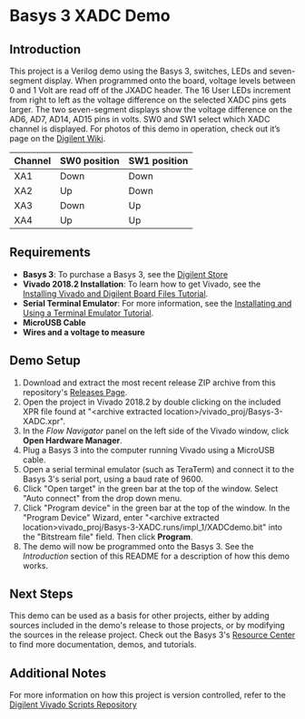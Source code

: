 Basys 3 XADC  Demo
==============
  
Introduction
--------------
This project is a Verilog demo using the Basys 3, switches, LEDs and seven-segment display. When programmed onto the board, voltage levels between 0 and 1 Volt are read off of the JXADC header. The 16 User LEDs increment from right to left as the voltage difference on the selected XADC pins gets larger. The two seven-segment displays show the voltage difference on the AD6, AD7, AD14, AD15 pins in volts. SW0 and SW1 select which XADC channel is displayed. For photos of this demo in operation, check out it’s page on the [Digilent Wiki](https://reference.digilentinc.com/learn/programmable-logic/tutorials/basys-3-xadc/start).
 
 
| Channel | SW0 position| SW1 position |
| ------- | ----------- | ------------ |
| XA1     |    Down     |  Down        |
| XA2     |    Up       |  Down        |
| XA3     |    Down     |  Up          |
| XA4     |    Up       |  Up          |
  
 Requirements
--------------
* **Basys 3**: To purchase a Basys 3, see the [Digilent Store](https://store.digilentinc.com/basys-3-artix-7-fpga-trainer-board-recommended-for-introductory-users/)
* **Vivado 2018.2 Installation**: To learn how to get Vivado, see the [Installing Vivado and Digilent Board Files Tutorial](https://reference.digilentinc.com/vivado/installing-vivado/start).
* **Serial Terminal Emulator**: For more information, see the [Installating and Using a Terminal Emulator Tutorial](https://reference.digilentinc.com/learn/programmable-logic/tutorials/tera-term).
* **MicroUSB Cable**
* **Wires and a voltage to measure**

Demo Setup
--------------
1. Download and extract the most recent release ZIP archive from this repository's [Releases Page](https://github.com/Digilent/Basys-3-XADC/releases).
2. Open the project in Vivado 2018.2 by double clicking on the included XPR file found at "\<archive extracted location\>/vivado_proj/Basys-3-XADC.xpr".
3. In the *Flow Navigator* panel on the left side of the Vivado window, click **Open Hardware Manager**.
4. Plug a Basys 3 into the computer running Vivado using a MicroUSB cable.
5. Open a serial terminal emulator (such as TeraTerm) and connect it to the Basys 3's serial port, using a baud rate of 9600.
6. Click "Open target" in the green bar at the top of the window. Select "Auto connect" from the drop down menu.
7. Click "Program device" in the green bar at the top of the window. In the "Program Device" Wizard, enter "\<archive extracted location\>vivado_proj/Basys-3-XADC.runs/impl_1/XADCdemo.bit" into the "Bitstream file" field. Then click **Program**.
8. The demo will now be programmed onto the Basys 3. See the *Introduction* section of this README for a description of how this demo works.

Next Steps
--------------
This demo can be used as a basis for other projects, either by adding sources included in the demo's release to those projects, or by modifying the sources in the release project. Check out the Basys 3's [Resource Center](https://reference.digilentinc.com/reference/programmable-logic/basys-3/start?redirect=1) to find more documentation, demos, and tutorials.

Additional Notes
--------------
For more information on how this project is version controlled, refer to the [Digilent Vivado Scripts Repository](https://github.com/digilent/digilent-vivado-scripts)
